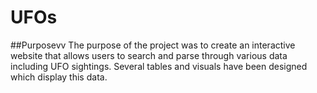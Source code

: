 # UFOs

##Purposevv
The purpose of the project was to create an interactive website that allows users to search and parse through various data including UFO sightings.  Several tables and visuals have been designed which display this data. 

